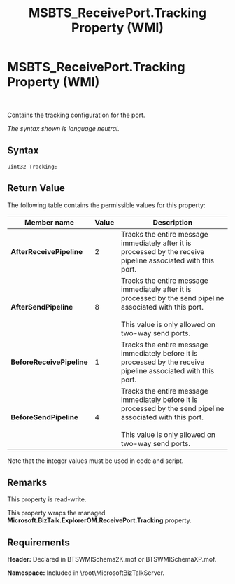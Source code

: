 ﻿---
title: MSBTS_ReceivePort.Tracking Property (WMI)
TOCTitle: MSBTS_ReceivePort.Tracking Property (WMI)
ms:assetid: b96f44e5-f1fc-4cca-b467-fc1119079639
ms:mtpsurl: https://msdn.microsoft.com/en-us/library/Aa578309(v=BTS.80)
ms:contentKeyID: 51530788
ms.date: 08/30/2017
mtps_version: v=BTS.80
---

# MSBTS\_ReceivePort.Tracking Property (WMI)

 

Contains the tracking configuration for the port.

*The syntax shown is language neutral.*

## Syntax

``` 
uint32 Tracking;  
```

## Return Value

The following table contains the permissible values for this property:

<table>
<thead>
<tr class="header">
<th>Member name</th>
<th>Value</th>
<th>Description</th>
</tr>
</thead>
<tbody>
<tr class="odd">
<td><strong>AfterReceivePipeline</strong></td>
<td>2</td>
<td>Tracks the entire message immediately after it is processed by the receive pipeline associated with this port.</td>
</tr>
<tr class="even">
<td><strong>AfterSendPipeline</strong></td>
<td>8</td>
<td>Tracks the entire message immediately after it is processed by the send pipeline associated with this port.<br />
<br />
This value is only allowed on two-way send ports.</td>
</tr>
<tr class="odd">
<td><strong>BeforeReceivePipeline</strong></td>
<td>1</td>
<td>Tracks the entire message immediately before it is processed by the receive pipeline associated with this port.</td>
</tr>
<tr class="even">
<td><strong>BeforeSendPipeline</strong></td>
<td>4</td>
<td>Tracks the entire message immediately before it is processed by the send pipeline associated with this port.<br />
<br />
This value is only allowed on two-way send ports.</td>
</tr>
</tbody>
</table>


Note that the integer values must be used in code and script.

## Remarks

This property is read-write.

This property wraps the managed **Microsoft.BizTalk.ExplorerOM.ReceivePort.Tracking** property.

## Requirements

**Header:** Declared in BTSWMISchema2K.mof or BTSWMISchemaXP.mof.

**Namespace:** Included in \\root\\MicrosoftBizTalkServer.

